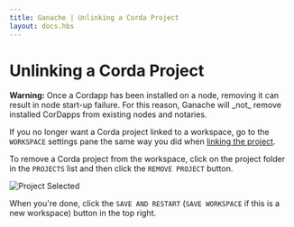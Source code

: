 ```yaml
---
title: Ganache | Unlinking a Corda Project
layout: docs.hbs
---
```

# Unlinking a Corda Project

<p class="alert alert-warning"><strong>Warning:</strong> Once a Cordapp has been installed on a node, removing it can result in node start-up failure. For this reason, Ganache will _not_ remove installed CorDapps from existing nodes and notaries.</p>

If you no longer want a Corda project linked to a workspace, go to the `WORKSPACE` settings pane the same way you did when [linking the project](/docs/ganache/corda/linking-a-truffle-project).

To remove a Corda project from the workspace, click on the project folder in the `PROJECTS` list and then click the `REMOVE PROJECT` button.

![Project Selected](/img/docs/ganache/corda/corda-project-selected.png)

When you're done, click the `SAVE AND RESTART` (`SAVE WORKSPACE` if this is a new workspace) button in the top right.